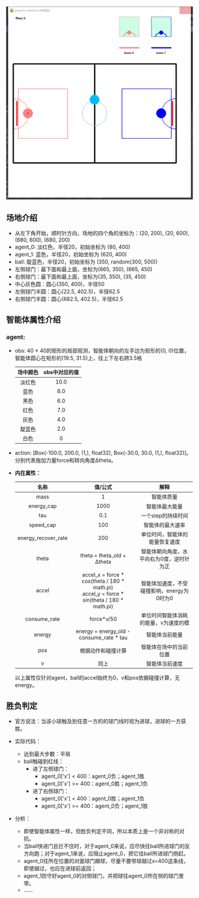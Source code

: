 ![img.png](仿真截图.png)

## 场地介绍

* 从左下角开始，顺时针方向，场地的四个角的坐标为：(20, 200), (20, 600), (680, 600), (680, 200)
* agent_0: 淡红色，半径20，初始坐标为 (80, 400)
* agent_1: 蓝色，半径20，初始坐标为 (620, 400)
* ball: 靛蓝色，半径20，初始坐标为 (350, random(300, 500))
* 左侧球门：最下面和最上面，坐标为(665, 350), (665, 450)
* 右侧球门：最下面和最上面，坐标为(35, 350), (35, 450)
* 中心灰色圆：圆心(350, 400)，半径50
* 左侧球门半圆：圆心(22.5, 402.5)，半径62.5
* 右侧球门半圆：圆心(682.5, 402.5)，半径62.5

## 智能体属性介绍

### agent:
* obs:  40 * 40的矩形的局部观测，智能体朝向的左手边为矩形的(0, 0)位置，智能体圆心在矩形的(19.5, 31.5)上，往上下左右跨3.5格

  | 场中颜色 | obs中对应的值 |
  | :------: | :-----------: |
  |  淡红色  |     10.0      |
  |   蓝色   |      8.0      |
  |   黑色   |      6.0      |
  |   红色   |      7.0      |
  |   灰色   |      4.0      |
  |  靛蓝色  |      2.0      |
  |   白色   |       0       |

* action:  [Box(-100.0, 200.0, (1,), float32), Box(-30.0, 30.0, (1,), float32)]。分别代表施加力量force和转向角度Δtheta。

* **内在属性：**

  |        名称         |                           值/公式                            |                     解释                     |
  | :-----------------: | :----------------------------------------------------------: | :------------------------------------------: |
  |        mass         |                              1                               |                  智能体质量                  |
  |     energy_cap      |                             1000                             |                智能体最大能量                |
  |         tau         |                             0.1                              |              一个step的持续时间              |
  |      speed_cap      |                             100                              |               智能体的最大速率               |
  | energy_recover_rate |                             200                              |        单位时间，智能体的能量恢复速度        |
  |        theta        |                  theta = theta_old + Δtheta                  |  智能体朝向角度，水平向右为0度，逆时针为正   |
  |        accel        | accel_x = force * cos(theta / 180 * math.pi)<br /> accel_y = force * sin(theta / 180 * math.pi) | 智能体加速度，不受碰撞影响，energy为0时为0 |
  |    consume_rate     |                          force*v/50                          |    单位时间智能体消耗的能量，v为速度的模     |
  |       energy        |           energy = energy_old - consume_rate * tau           |                智能体当前能量                |
  |         pos         |                      根据动作和碰撞计算                      |            智能体在场中的当前位置            |
  |          v          |                             同上                             |                智能体当前速度                |

  以上属性仅针对agent，ball的accel始终为0，v和pos依据碰撞计算，无energy。

## 胜负判定

* 官方说法：当该小球触及到任意一方的的球门线时视为进球，进球的一方获胜。
* 实际代码：
  * 达到最大步数：平局
  * ball触碰到红线：
    * 进了左侧球门：
      * agent_0['x'] < 400：agent_0负；agent_1胜
      * agent_0['x'] >= 400：agent_0胜；agent_1负
    * 进了右侧球门：
      * agent_0['x'] < 400：agent_0胜；agent_1负
      * agent_0['x'] >= 400：agent_0负；agent_1胜

* 分析：
  * 即使智能体属性一样，但胜负判定不同，所以本质上是一个非对称的对抗。
  * 当ball快进门且拦不住时，对于agent_0来说，应尽快往ball所进球门的反方向跑；对于agent_1来说，应阻止agent_0，把它往ball所进球门侧赶。
  * agent_0往所在位置的对面球门踢球，尽量不要带球越过x=400这条线，即使越过，也应在进球前返回；
  * agent_1防守好agent_0的对侧球门，并把球往agent_0所在侧的球门里带。
  * ......